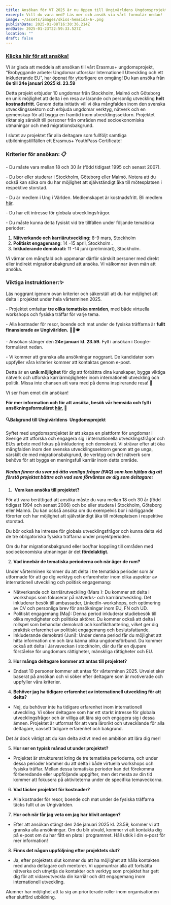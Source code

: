 ```yaml
---
title: Ansökan för VT 2025 är nu öppen till Ungivärldens Ungdomsprojekt!
excerpt: Vill du vara med? Läs mer och ansök via vårt formulär nedan!
image: ~/assets/images/skiss-hemsida-6-.png
publishDate: 2025-01-08T16:30:36.214Z
endDate: 2025-01-23T22:59:33.527Z
location: ""
draft: false
---
```

<!--StartFragment-->

### **[K﻿licka här för att ansöka!](https://forms.gle/cpopxJdfjx5Tddir9)**

Vi är glada att meddela att ansökan till vårt Erasmus+ ungdomsprojekt, “Brobyggande arbete: Ungdomar utforskar Internationell Utveckling och ett inkluderande EU”, har öppnat för ytterligare en omgång! Du kan ansöka från **8e till 24e januari 2025 kl. 23.59**

Detta projekt erbjuder 10 ungdomar från Stockholm, Malmö och Göteborg en unik möjlighet att delta i en resa av lärande och personlig utveckling **helt kostnadsfritt**. Genom detta initiativ vill vi öka mångfalden inom den svenska utvecklingssektorn och erbjuda ungdomar verktyg, nätverk och en gemenskap för att bygga en framtid inom utvecklingssektorn. Projektet riktar sig särskilt till personer från områden med socioekonomiska utmaningar och med migrationsbakgrund. 

I slutet av projektet får alla deltagare som fullföljt samtliga utbildningstillfällen ett Erasmus+ YouthPass Certificate!

### **Kriterier för ansökan**: 📋

\- Du måste vara mellan 18 och 30 år (född tidigast 1995 och senast 2007).

\- Du bor eller studerar i Stockholm, Göteborg eller Malmö. Notera att du också kan söka om du har möjlighet att självständigt åka till mötesplatsen i respektive storstad. 

\- Du är medlem i Ung i Världen. Medlemskapet är kostnadsfritt. Bli medlem [här](https://ungivarlden.se/engagera-dig).

\- Du har ett intresse för globala utvecklingsfrågor.

\- Du måste kunna delta fysiskt vid tre tillfällen under följande tematiska perioder:

1. **Nätverkande och karriärutveckling:** 8-9 mars, Stockholm
2. **Politiskt engagemang**: 14 -15 april, Stockholm .
3. **Inkluderande demokrati:** 11 -14 juni (preliminärt), Stockholm.

Vi värnar om mångfald och uppmanar därför särskilt personer med direkt eller indirekt migrationsbakgrund att ansöka. Vi välkomnar även män att ansöka. 

### Viktiga instruktioner:✨

Läs noggrant igenom ovan kriterier och säkerställ att du har möjlighet att delta i projektet under hela vårterminen 2025. 

\- Projektet omfattar **tre olika tematiska områden**, med både virtuella workshops och fysiska träffar för varje tema.

\- Alla kostnader för resor, boende och mat under de fysiska träffarna är **fullt finansierade av Ungivärlden.** 🚆🏨🍽️

\- Ansökan stänger den **24e januari kl. 23.59.** Fyll i ansökan i Google-formuläret nedan.

\- Vi kommer att granska alla ansökningar noggrant. De kandidater som uppfyller våra kriterier kommer att kontaktas genom e-post. 

Detta är en **unik möjlighet** för dig att förbättra dina kunskaper, bygga viktiga nätverk och utforska karriärmöjligheter inom internationell utveckling och politik. Missa inte chansen att vara med på denna inspirerande resa! 🚀

Vi ser fram emot din ansökan!

**För mer information och för att ansöka, besök vår hemsida och fyll i ansökningsformuläret [här.](https://forms.gle/cpopxJdfjx5Tddir9) 📝**

#### 🔍Bakgrund till Ungivärldens  Ungdomsprojekt

Syftet med ungdomsprojektet är att skapa en plattform för ungdomar i Sverige att utforska och engagera sig i internationella utvecklingsfrågor och EU:s arbete med fokus på inkludering och demokrati. Vi strävar efter att öka mångfalden inom den svenska utvecklingssektorn genom att ge unga, särskilt de med migrationsbakgrund, de verktyg och det nätverk som behövs för att bygga en meningsfull karriär inom detta område.

##### Nedan finner du svar på åtta vanliga frågor (FAQ) som kan hjälpa dig att förstå projektet bättre och vad som förväntas av dig som deltagare:

1.  **Vem kan ansöka till projektet?**

För att vara berättigad att ansöka måste du vara mellan 18 och 30 år (född tidigast 1994 och senast 2006) och bo eller studera i Stockholm, Göteborg eller Malmö. Du kan också ansöka om du exempelvis bor i närliggande förorter och har möjlighet att självständigt åka till mötesplatsen i respektive storstad. 

Du bör också ha intresse för globala utvecklingsfrågor och kunna delta vid de tre obligatoriska fysiska träffarna under projektperioden.

Om du har migrationsbakgrund eller bor/har koppling till områden med socioekonomiska utmaningar är det **fördelaktigt.** 

2. **Vad innebär de tematiska perioderna och när äger de rum?**

Under vårterminen kommer du att delta i tre tematiska perioder som är utformade för att ge dig verktyg och erfarenheter inom olika aspekter av internationell utveckling och politisk engagemang:

* Nätverkande och karriärutveckling (Mars ): Du kommer att delta i workshops som fokuserar på nätverks- och karriärutveckling. Det inkluderar besök till ambassader, LinkedIn-workshops, och optimering av CV och personliga brev för ansökningar inom EU, FN och UD.
* Politiskt engagemang (Maj): Denna period inkluderar studiebesök till olika myndigheter och politiska aktörer. Du kommer också att delta i rollspel som behandlar demokrati och konflikthantering, vilket ger dig praktisk erfarenhet av politiskt engagemang och beslutsfattande.
* Inkluderande demokrati (Juni): Under denna period får du möjlighet att hitta information om och lära känna olika ungdomsförbund. Du kommer också att delta i Järvaveckan i stockholm, där du får en djupare förståelse för ungdomars rättigheter, mänskliga rättigheter och EU. 

3. **Hur många deltagare kommer att antas till projektet?**

* Endast 10 personer kommer att antas för vårterminen 2025. Urvalet sker baserat på ansökan och vi söker efter deltagare som är motiverade och uppfyller våra kriterier.

4. **Behöver jag ha tidigare erfarenhet av internationell utveckling för att delta?** 

* Nej, du behöver inte ha tidigare erfarenhet inom internationell utveckling. Vi söker deltagare som har ett starkt intresse för globala utvecklingsfrågor och är villiga att lära sig och engagera sig i dessa ämnen. Projektet är utformat för att vara lärorikt och utvecklande för alla deltagare, oavsett tidigare erfarenhet och bakgrund. 

Det är dock viktigt att du kan delta aktivt med en ambition att lära dig mer!

5. **Hur ser en typisk månad ut under projektet?**  

* Projektet är strukturerat kring de tre tematiska perioderna, och under dessa perioder kommer du att delta i både virtuella workshops och fysiska träffar. Mellan dessa tematiska perioder kan det förekomma förberedande eller uppföljande uppgifter, men det mesta av din tid kommer att fokusera på aktiviteterna under de specifika temaveckorna.

6. **Vad täcker projektet för kostnader?**

* Alla kostnader för resor, boende och mat under de fysiska träffarna täcks fullt ut av Ungivärlden. 

7. **Hur och när får jag veta om jag har blivit antagen?**

* Efter att ansökan stängt den 24e januari 2025 kl. 23.59, kommer vi att granska alla ansökningar. Om du blir utvald, kommer vi att kontakta dig på e-post om du har fått en plats i programmet. Håll utkik i din e-post för mer information!

8. **Finns det någon uppföljning efter projektets slut?**

* Ja, efter projektets slut kommer du att ha möjlighet att hålla kontakten med andra deltagare och mentorer. Vi uppmuntrar alla att fortsätta nätverka och utnyttja de kontakter och verktyg som projektet har gett dig för att vidareutveckla din karriär och ditt engagemang inom internationell utveckling.

Alumner har möjlighet att ta sig an prioriterade roller inom organisationen efter slutförd utbildning. 

<!--EndFragment-->